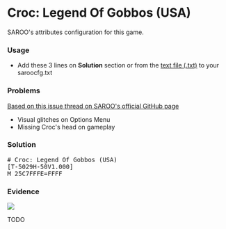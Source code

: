 # Croc: Legend Of Gobbos (USA)

SAROO's attributes configuration for this game.

### Usage

- Add these 3 lines on **Solution** section or from the [text file (.txt)](./config.txt) to your saroocfg.txt

### Problems

[Based on this issue thread on SAROO's official GitHub page](https://github.com/tpunix/SAROO/issues/187#issuecomment-2297128944)

- Visual glitches on Options Menu
- Missing Croc's head on gameplay

### Solution

<pre># Croc: Legend Of Gobbos (USA)
[T-5029H-50V1.000]
M_25C7FFFE=FFFF</pre>

### Evidence

[![](https://img.youtube.com/vi/O67H89nx0HA/0.jpg)](https://youtu.be/O67H89nx0HA)

TODO
